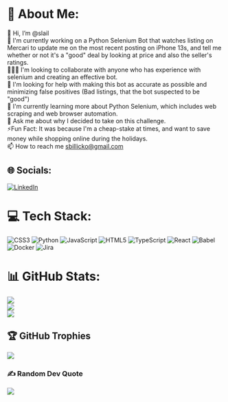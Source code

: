 <!---
slail/slail is a ✨ special ✨ repository because its `README.md` (this file) appears on your GitHub profile.
You can click the Preview link to take a look at your changes.
--->
# 💫 About Me:
👋 Hi, I’m @slail
<br>👀 I'm currently working on a Python Selenium Bot that watches listing on Mercari to update me on the most recent posting on iPhone 13s, and tell me whether or not it's a "good" deal by looking at price and also the seller's ratings.<br>🧑‍🤝‍🧑 I'm looking to collaborate with anyone who has experience with selenium and creating an effective bot.<br>🤝 I'm looking for help with making this bot as accurate as possible and minimizing false positives (Bad listings, that the bot suspected to be "good")<br>🌱 I'm currently learning more about Python Selenium, which includes web scraping and web browser automation. <br>💬 Ask me about why I decided to take on this challenge.<br>⚡Fun Fact: It was because I'm a cheap-stake at times, and want to save money while shopping online during the holidays. <br> 📫 How to reach me sbillicko@gmail.com


## 🌐 Socials:
[![LinkedIn](https://img.shields.io/badge/LinkedIn-%230077B5.svg?logo=linkedin&logoColor=white)](https://linkedin.com/in/slail) 

# 💻 Tech Stack:
![CSS3](https://img.shields.io/badge/css3-%231572B6.svg?style=for-the-badge&logo=css3&logoColor=white) ![Python](https://img.shields.io/badge/python-3670A0?style=for-the-badge&logo=python&logoColor=ffdd54) ![JavaScript](https://img.shields.io/badge/javascript-%23323330.svg?style=for-the-badge&logo=javascript&logoColor=%23F7DF1E) ![HTML5](https://img.shields.io/badge/html5-%23E34F26.svg?style=for-the-badge&logo=html5&logoColor=white) ![TypeScript](https://img.shields.io/badge/typescript-%23007ACC.svg?style=for-the-badge&logo=typescript&logoColor=white) ![React](https://img.shields.io/badge/react-%2320232a.svg?style=for-the-badge&logo=react&logoColor=%2361DAFB) ![Babel](https://img.shields.io/badge/Babel-F9DC3e?style=for-the-badge&logo=babel&logoColor=black) ![Docker](https://img.shields.io/badge/docker-%230db7ed.svg?style=for-the-badge&logo=docker&logoColor=white) ![Jira](https://img.shields.io/badge/jira-%230A0FFF.svg?style=for-the-badge&logo=jira&logoColor=white)
# 📊 GitHub Stats:
![](https://github-readme-stats.vercel.app/api?username=slail&theme=calm&hide_border=false&include_all_commits=true&count_private=true)<br/>
![](https://github-readme-streak-stats.herokuapp.com/?user=slail&theme=calm&hide_border=false)<br/>
![](https://github-readme-stats.vercel.app/api/top-langs/?username=slail&theme=calm&hide_border=false&include_all_commits=true&count_private=true&layout=compact)

## 🏆 GitHub Trophies
![](https://github-profile-trophy.vercel.app/?username=slail&theme=radical&no-frame=false&no-bg=true&margin-w=4)

### ✍️ Random Dev Quote
![](https://quotes-github-readme.vercel.app/api?type=horizontal&theme=radical)

<!-- Proudly created with GPRM ( https://gprm.itsvg.in ) -->
